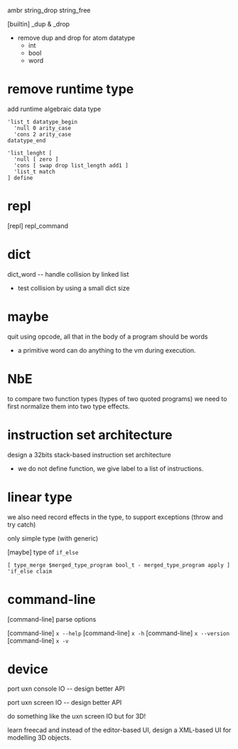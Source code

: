 ambr string_drop string_free

[builtin] _dup & _drop

- remove dup and drop for atom datatype
  - int
  - bool
  - word

# remove runtime type

add runtime algebraic data type

```
'list_t datatype_begin
  'null 0 arity_case
  'cons 2 arity_case
datatype_end
```

```
'list_lenght [
  'null [ zero ]
  'cons [ swap drop list_length add1 ]
  'list_t match
] define
```

# repl

[repl] repl_command

# dict

dict_word -- handle collision by linked list

- test collision by using a small dict size

# maybe

quit using opcode, all that in the body of a program should be words

- a primitive word can do anything to the vm during execution.

# NbE

to compare two function types (types of two quoted programs)
we need to first normalize them into two type effects.

# instruction set architecture

design a 32bits stack-based instruction set architecture

- we do not define function, we give label to a list of instructions.

# linear type

we also need record effects in the type, to support exceptions (throw and try catch)

only simple type (with generic)

[maybe] type of `if_else`

```
[ type_merge $merged_type_program bool_t - merged_type_program apply ] 'if_else claim
```

# command-line

[command-line] parse options

[command-line] `x --help`
[command-line] `x -h`
[command-line] `x --version`
[command-line] `x -v`

# device

port uxn console IO -- design better API

port uxn screen IO -- design better API

do something like the uxn screen IO but for 3D!

learn freecad and instead of the editor-based UI,
design a XML-based UI for modelling 3D objects.
